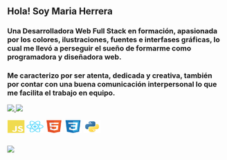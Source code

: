 ## Hola! Soy Maria Herrera
### Una Desarrolladora Web Full Stack en formación, apasionada por los colores, ilustraciones, fuentes e interfases gráficas, lo cual me llevó a perseguir el sueño de formarme como programadora y diseñadora web.
### Me caracterizo por ser atenta, dedicada y creativa, también por contar con una buena comunicación interpersonal lo que me facilita el trabajo en equipo.

<div>
  <a href="https://github.com/MariaHerrera03">
    <img height="150em" src="https://github-readme-stats.vercel.app/api?username=MariaHerrera03&hide=stars,issues&count_private=true&show_icons=true&theme=moltack" />
    <img height="150em" src="https://github-readme-stats.vercel.app/api/top-langs/?username=MariaHerrera03&layout=compact&theme=moltack" />
  </a>
</div>

<div style="display: inline_block"><br>
  <img align="center" alt="Js" height="30" width="40" src="https://raw.githubusercontent.com/devicons/devicon/master/icons/javascript/javascript-plain.svg">
  <img align="center" alt="React" height="30" width="40" src="https://raw.githubusercontent.com/devicons/devicon/master/icons/react/react-original.svg">
  <img align="center" alt="HTML" height="30" width="40" src="https://raw.githubusercontent.com/devicons/devicon/master/icons/html5/html5-original.svg">
  <img align="center" alt="CSS" height="30" width="40" src="https://raw.githubusercontent.com/devicons/devicon/master/icons/css3/css3-original.svg">
  <img align="center" alt="Python" height="30" width="40" src="https://raw.githubusercontent.com/devicons/devicon/master/icons/python/python-original.svg">
</div>

  ##

<div> 
  <a href="https://www.linkedin.com/in/mariafherrerag/" target="_blank"><img src="https://img.shields.io/badge/-LinkedIn-%230077B5?style=for-the-badge&logo=linkedin&logoColor=white" target="_blank"></a> 
</div>
